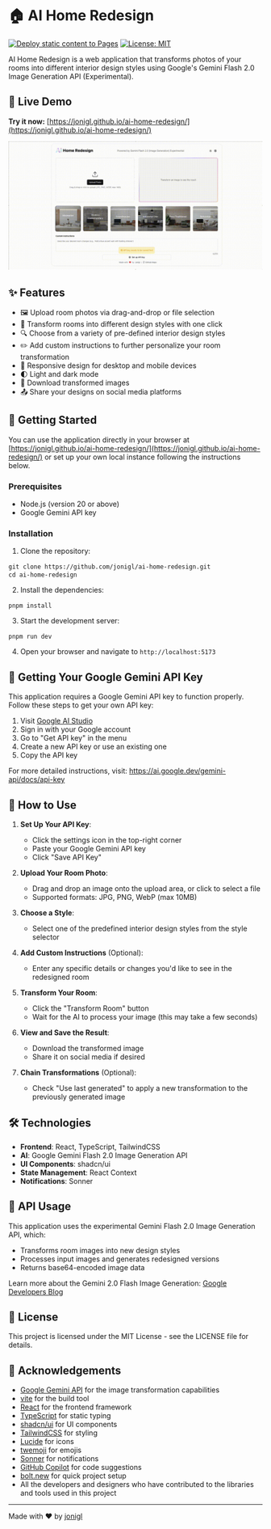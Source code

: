 # 🏠 AI Home Redesign

[![Deploy static content to Pages](https://github.com/jonigl/ai-home-redesign/actions/workflows/github-page-deploy.yml/badge.svg)](https://github.com/jonigl/ai-home-redesign/actions/workflows/github-page-deploy.yml) [![License: MIT](https://img.shields.io/badge/License-MIT-yellow.svg)](https://opensource.org/licenses/MIT) 

AI Home Redesign is a web application that transforms photos of your rooms into different interior design styles using Google's Gemini Flash 2.0 Image Generation API (Experimental).

## 🔗 Live Demo

**Try it now:** [https://jonigl.github.io/ai-home-redesign/](https://jonigl.github.io/ai-home-redesign/)

![AI Home Redesign Demo](misc/ai-home-redesign-cover.gif)

## ✨ Features

- 🖼️ Upload room photos via drag-and-drop or file selection
- 🎨 Transform rooms into different design styles with one click
- 🔍 Choose from a variety of pre-defined interior design styles
- ✏️ Add custom instructions to further personalize your room transformation
- 📱 Responsive design for desktop and mobile devices
- 🌓 Light and dark mode
- 💾 Download transformed images
- 📤 Share your designs on social media platforms

## 🚀 Getting Started

You can use the application directly in your browser at [https://jonigl.github.io/ai-home-redesign/](https://jonigl.github.io/ai-home-redesign/) or set up your own local instance following the instructions below.

### Prerequisites

- Node.js (version 20 or above)
- Google Gemini API key

### Installation

1. Clone the repository:
```
git clone https://github.com/jonigl/ai-home-redesign.git
cd ai-home-redesign
```

2. Install the dependencies:
```
pnpm install
```

3. Start the development server:
```
pnpm run dev
```

4. Open your browser and navigate to `http://localhost:5173`

## 🔑 Getting Your Google Gemini API Key

This application requires a Google Gemini API key to function properly. Follow these steps to get your own API key:

1. Visit [Google AI Studio](https://makersuite.google.com/)
2. Sign in with your Google account
3. Go to "Get API key" in the menu
4. Create a new API key or use an existing one
5. Copy the API key

For more detailed instructions, visit: https://ai.google.dev/gemini-api/docs/api-key

## 📖 How to Use

1. **Set Up Your API Key**:
   - Click the settings icon in the top-right corner
   - Paste your Google Gemini API key
   - Click "Save API Key"

2. **Upload Your Room Photo**:
   - Drag and drop an image onto the upload area, or click to select a file
   - Supported formats: JPG, PNG, WebP (max 10MB)

3. **Choose a Style**:
   - Select one of the predefined interior design styles from the style selector

4. **Add Custom Instructions** (Optional):
   - Enter any specific details or changes you'd like to see in the redesigned room

5. **Transform Your Room**:
   - Click the "Transform Room" button
   - Wait for the AI to process your image (this may take a few seconds)

6. **View and Save the Result**:
   - Download the transformed image
   - Share it on social media if desired

7. **Chain Transformations** (Optional):
   - Check "Use last generated" to apply a new transformation to the previously generated image

## 🛠️ Technologies

- **Frontend**: React, TypeScript, TailwindCSS
- **AI**: Google Gemini Flash 2.0 Image Generation API
- **UI Components**: shadcn/ui
- **State Management**: React Context
- **Notifications**: Sonner

## 🔄 API Usage

This application uses the experimental Gemini Flash 2.0 Image Generation API, which:
- Transforms room images into new design styles
- Processes input images and generates redesigned versions
- Returns base64-encoded image data

Learn more about the Gemini 2.0 Flash Image Generation: [Google Developers Blog](https://developers.googleblog.com/en/experiment-with-gemini-20-flash-native-image-generation/)

## 📄 License

This project is licensed under the MIT License - see the LICENSE file for details.

## 👏 Acknowledgements

- [Google Gemini API](https://ai.google.dev/) for the image transformation capabilities
- [vite](https://vitejs.dev/) for the build tool
- [React](https://reactjs.org/) for the frontend framework
- [TypeScript](https://www.typescriptlang.org/) for static typing
- [shadcn/ui](https://ui.shadcn.com/) for UI components
- [TailwindCSS](https://tailwindcss.com/) for styling
- [Lucide](https://lucide.dev/) for icons
- [twemoji](https://github.com/twitter/twemoji) for emojis
- [Sonner](https://sonner.io/) for notifications
- [GitHub Copilot](https://copilot.github.com/) for code suggestions
- [bolt.new](https://bolt.new/) for quick project setup
- All the developers and designers who have contributed to the libraries and tools used in this project

---

Made with ❤️ by [jonigl](https://github.com/jonigl)
